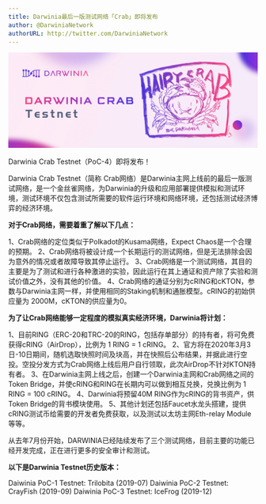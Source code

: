 ```yaml
---
title: Darwinia最后一版测试网络「Crab」即将发布
author: @DarwiniaNetwork
authorURL: http://twitter.com/DarwiniaNetwork
---
```


![](assets/doc19-1.png)

Darwinia Crab Testnet（PoC-4）即将发布！

Darwinia Crab Testnet（简称 Crab网络）是Darwinia主网上线前的最后一版测试网络，是一个金丝雀网络，为Darwinia的升级和应用部署提供模拟和测试环境，测试环境不仅包含测试所需要的软件运行环境和网络环境，还包括测试经济博弈的经济环境。

<!--truncate-->

**对于Crab网络，需要着重了解以下几点：**

1、Crab网络的定位类似于Polkadot的Kusama网络，Expect Chaos是一个合理的预期。
2、Crab网络将被设计成一个长期运行的测试网络，但是无法排除会因为意外的情况或者故障导致其停止运行。
3、Crab网络是一个测试网络，其目的主要是为了测试和进行各种激进的实验，因此运行在其上通证和资产除了实验和测试价值之外，没有其他的价值。
4、Crab网络的通证分别为cRING和cKTON，参数与Darwinia主网一样，并使用相同的Staking机制和通胀模型。cRING的初始供应量为 2000M，cKTON的供应量为0。

**为了让Crab网络能够一定程度的模拟真实经济环境，Darwinia将计划：**

1、目前RING（ERC-20和TRC-20的RING，包括存单部分）的持有者，将可免费获得cRING（AirDrop），比例为 1 RING = 1 cRING。
2、官方将在2020年3月3日-10日期间，随机选取快照时间及块高，并在快照后公布结果，并据此进行空投。空投分发方式为Crab网络上线后用户自行领取，此次AirDrop不针对KTON持有者。
3、在Darwinia主网上线之后，创建一个Darwinia主网和Crab网络之间的Token Bridge，并使cRING和RING在长期内可以做到相互兑换，兑换比例为 1 RING = 100 cRING。
4、Darwinia将预留40M RING作为cRING的背书资产，供Token Bridge的背书模块使用。
5、其他计划还包括Faucet水龙头搭建，提供cRING测试币给需要的开发者免费获取，以及测试以太坊主网Eth-relay Module等等。

从去年7月份开始，DARWINIA已经陆续发布了三个测试网络，目前主要的功能已经开发完成，正在进行更多的安全审计和测试。

**以下是Darwinia Testnet历史版本：**

Daiwinia PoC-1 Testnet: Trilobita (2019-07)
Daiwinia PoC-2 Testnet: CrayFish (2019-09)
Daiwinia PoC-3 Testnet: IceFrog (2019-12)